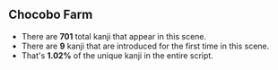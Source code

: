 Chocobo Farm
---
* There are **701** total kanji that appear in this scene.
* There are **9** kanji that are introduced for the first time in this scene.
* That's **1.02%** of the unique kanji in the entire script.